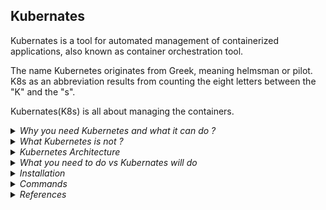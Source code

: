 ## Kubernates

Kubernates is a tool for automated management of containerized applications, also known as container orchestration tool.

The name Kubernetes originates from Greek, meaning helmsman or pilot. K8s as an abbreviation results from counting the eight letters between the "K" and the "s".

Kubernates(K8s) is all about managing the containers.

<details>
<summary><i>Why you need Kubernetes and what it can do ?</i></summary>

Containers are a good way to bundle and run your applications. In a production environment, you need to manage the containers that run the applications and ensure that there is no downtime. For example, if a container goes down, another container needs to start. Wouldn't it be easier if this behavior was handled by a system?

Actually, Kubernetes supports several base container engines, and Docker is just one of them. The two technologies work great together, since `Docker` containers are an efficient way to distribute packaged applications. 

Docker provides a way to encapsulate applications and their dependencies into containers, ensuring consistency across different environments. It simplifies the process of packaging, shipping, and running applications.

While Docker is excellent for containerizing applications, it lacks built-in tools for orchestrating and managing multiple containers in a `distributed environment`. This is where Kubernetes comes in. Kubernetes enables you to automate the deployment, scaling, and operation of application containers. It ensures that containers are deployed in a resilient, scalable, and efficient manner.

Kubernetes provides you with a framework to run distributed systems resiliently. It takes care of scaling and failover for your application, provides deployment patterns, and more.

For example, Kubernetes can easily manage a `canary deployment` for your system. (`canary deployment` refers to a specific deployment strategy in software development and release management. In a canary deployment, a new version of a software application is rolled out to a small subset of users or servers first, before being gradually expanded to a larger audience. This approach is used to test the new version's stability and performance in a real-world environment, and to detect and address any issues or bugs before they affect the entire user base.)

Kubernates makes deploying your containers, monitoring your applications automatically across multiple servers, and scaling your application as simple as a single command. 

</details>


<details>
<summary><i>What Kubernetes is not ?</i></summary>

Kubernetes is not a traditional, all-inclusive PaaS (Platform as a Service) system. Since Kubernetes operates at the container level rather than at the hardware level, it provides some generally applicable features common to PaaS offerings, such as deployment, scaling, load balancing, and lets users integrate their logging, monitoring, and alerting solutions. However, Kubernetes is not monolithic, and these default solutions are optional and pluggable.

![](images/k8s-what-is-not.png)

</details>

<details>
<summary><i>Kubernetes Architecture</i></summary>

![](images/Kubernetes_architecture.png)

![](images/Kubernetes_architecture4.svg)

![](images/k8s-master-and-worker-node.png)

## Control plane / Master Node (Virtual Machine)

The `master node` is the one that has all the components of the Kubernetes control plane running on it. You can also set up multiple master nodes for `high availability`.

The Kubernetes control plane is the main entry point for administrators and users to manage the various nodes. Operations are issued to it either through HTTP calls or connecting to the machine and running command-line scripts. As the name implies, it controls how Kubernetes interacts with your applications.

![](images/k8s-master-node.png)

### API Server
The API server exposes a REST interface to the Kubernetes cluster. All operations against pods, services, and so forth, are executed programmatically by communicating with the endpoints provided by it.

### Scheduler
The scheduler is responsible for assigning work to the various nodes. It keeps watch over the resource capacity and ensures that a worker node’s performance is within an appropriate threshold.

- Watches for newly created pods with no assigned node, and selects a node for them to run on.

### Controller manager (Kube-controller-manager)
The controller-manager is responsible for making sure that the shared state of the cluster is operating as expected. More accurately, the controller manager oversees various controllers which respond to events (e.g., if a `node goes down`).

### etcd
etcd is a distributed key-value store that Kubernetes uses to store all of its data. It’s a simple database that can be queried to retrieve all of the information about the cluster’s state.

### Cloud-controller-manager

The cloud-controller-manager is a Kubernetes control plane component that embeds cloud-specific control logic. 

- Knows how to talk to the underlying cloud provider (AWS, GCP, Azure, etc) and make use of the services it offers.

## Worker Node (Virtual Machine)

A Kubernetes node manages and runs pods; it’s the machine (whether virtualized or physical) that performs the given work. Just as pods collect individual containers that operate together, a node collects entire pods that function together.

- Its not task specific, it can run totally different containers.
- It is managed by the master node.

![](images/k8s-worker-node.png)

### Kubelet
A Kubelet tracks the state of a pod to ensure that all the containers are running. It provides a `heartbeat` message every few seconds to the control plane. If a replication controller does not receive that message, the node is marked as `unhealthy`.

- It is the agent that runs on each node in the cluster. It makes sure that containers are running in a pod.
- Comunication bwteen master and worker nodes.
- API server is the only component that communicates with the kubelet.

![](images/Kubernetes_architecture3.png)

### Kube proxy
The Kube proxy routes traffic coming into a node from the service. It also handles the routing of traffic between containers on the same node.

- Managed node and pod network communication.

## POD (Container)

A Kubernetes pod is a group of containers, and is the smallest unit that Kubernetes administers. Pods have a single IP address that is applied to every container within the pod. Containers in a pod share the same resources such as memory and storage. 

Pods are ephemeral, which means that they are not designed to be persistent. If a pod is deleted, its IP address is released and the pod is not restarted. Pods are designed to be created, used, and discarded.

Kubernetes doesn’t treat its pods as unique, long-running instances; if a pod encounters an issue and dies, it’s Kubernetes job to replace it so that the application doesn’t experience any downtime.

pod executes the containers in it. i.e. just running the `docker run` command.

## Kubernates Cluster

A cluster is all of the above components put together as a single unit.

![](images/Kubernetes_architecture1.webp)

## kubectl (Kubernates CLI)

kubectl is a command-line tool that allows you to run commands against Kubernetes clusters. You can use kubectl to deploy applications, inspect and manage cluster resources, and view logs.



</details>

<details>
<summary><i>What you need to do vs Kubernates will do</i></summary>

| What you need to do | What Kubernates will do |
| --- | --- |
| Creates Cluster & Node Instances (Worker + Master Noes) | Create your Objects (pods) and manage them |
| Setup API Server, Kubelet and other Kubernates services / Software on Nodes | Monitor pods and re-create them, Scale pods etc|
| Create other (cloud) resources like Load Balancer, Storage etc | Utlizes the provided (cloud) resources to apply your configuration / goals |

</details>


<details>
<summary><i>Installation</i></summary>

## Install kubectl

https://kubernetes.io/docs/tasks/tools/

</details>


<details>
<summary><i>Commands</i></summary>

```
kubectl version --client

Client Version: v1.29.1
Kustomize Version: v5.0.4-0.20230601165947-6ce0bf390ce3
```

**`minikube start` (i.e. Minikube with the Docker driver)**

-  It initializes and starts a single-node Kubernetes cluster.
-  Minikube can use various virtualization drivers such as VirtualBox, VMware, HyperKit, KVM, etc., to create a virtual machine (VM) that will host the Kubernetes cluster. If a VM is used, minikube start will create and configure the VM to run the Kubernetes components.
-  By default, Minikube uses the Docker driver. If you have Docker installed and running, you can use it to start Minikube.
-  With the Docker `driver`, Minikube provides a lightweight way to run a local Kubernetes cluster by leveraging Docker containers.
-  Pull Kubernetes Images: Minikube pulls the necessary Docker images for the specific version of Kubernetes that you are running. These images include the control plane components (API server, controller manager, scheduler) and other components required for running a Kubernetes cluster.
-  Containerized Kubernetes Components: when using Minikube with the Docker driver, the Kubernetes components (control plane and node) run within Docker containers, but not necessarily as separate containers for each component. Instead, the components run as processes within the same Docker containers. This setup is more compact and suitable for local development environments.
-  Networking Configuration: Minikube configures the networking for the cluster, ensuring that the containers can communicate with each other. It sets up a local DNS to enable service discovery within the cluster.
-  Kubeconfig Configuration: Minikube updates your kubectl configuration (kubeconfig) to point to the newly created cluster. This ensures that when you run kubectl commands, they interact with the local Minikube cluster.

**NOTE**
- Before running the above command, make sure `docker` is running.
  
```
minikube start

😄  minikube v1.26.0 on Darwin 13.4.1 (arm64)
✨  Using the docker driver based on existing profile
👍  Starting control plane node minikube in cluster minikube
🚜  Pulling base image ...
🔄  Restarting existing docker container for "minikube" ...
🐳  Preparing Kubernetes v1.24.1 on Docker 20.10.17 ...
🔎  Verifying Kubernetes components...
    ▪ Using image gcr.io/k8s-minikube/storage-provisioner:v5
🌟  Enabled addons: storage-provisioner, default-storageclass

❗  /usr/local/bin/kubectl is version 1.29.1, which may have incompatibilites with Kubernetes 1.24.1.
    ▪ Want kubectl v1.24.1? Try 'minikube kubectl -- get pods -A'
🏄  Done! kubectl is now configured to use "minikube" cluster and "default" namespace by default

```

```
docker ps

CONTAINER ID   IMAGE                                 COMMAND                  CREATED        STATUS         PORTS                                                                                                                        NAMES
329a3d2451de   gcr.io/k8s-minikube/kicbase:v0.0.32   "/usr/local/bin/entr…"   3 months ago   Up 2 minutes   0.0.0.0:59487->22/tcp, 0.0.0.0:59490->2376/tcp, 0.0.0.0:59492->5000/tcp, 0.0.0.0:59493->8443/tcp, 0.0.0.0:59491->32443/tcp   minikube

```

```
kubectl cluster-info

Kubernetes control plane is running at https://127.0.0.1:59493
CoreDNS is running at https://127.0.0.1:59493/api/v1/namespaces/kube-system/services/kube-dns:dns/proxy

To further debug and diagnose cluster problems, use 'kubectl cluster-info dump'.
```


```
minikube status

minikube
type: Control Plane
host: Running
kubelet: Running
apiserver: Running
kubeconfig: Configured
```

```
minikube dashboard
🔌  Enabling dashboard ...
    ▪ Using image kubernetesui/dashboard:v2.6.0
    ▪ Using image kubernetesui/metrics-scraper:v1.0.8
🤔  Verifying dashboard health ...
🚀  Launching proxy ...
🤔  Verifying proxy health ...
🎉  Opening http://127.0.0.1:62368/api/v1/namespaces/kubernetes-dashboard/services/http:kubernetes-dashboard:/proxy/ in your default browser...

```

</details>

<details>
<summary><i>References</i></summary>

Kubernetes Tutorials

https://www.aquasec.com/cloud-native-academy/kubernetes-101/kubernetes-tutorials-2/

</details>